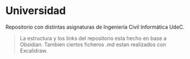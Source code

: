 # Universidad

Repositorio con distintas asignaturas de Ingeniería Civil Informática UdeC.

> La estructura y los links del repositorio esta hecho en base a Obsidian. Tambien ciertos ficheros .md estan realizados con Excalidraw.
